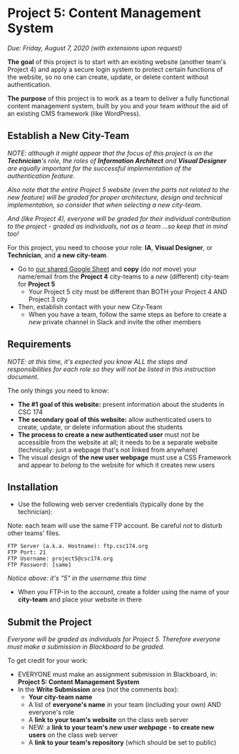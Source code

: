 # Project 5: Content Management System

*Due: Friday, August 7, 2020 (with extensions upon request)*

**The goal** of this project is to start with an existing website (another team's Project 4) and apply a secure login system to protect certain functions of the website, so no one can create, update, or delete content without authentication.  

**The purpose** of this project is to work as a team to deliver a fully functional content management system, built by you and your team *without* the aid of an existing CMS framework (like WordPress).

## Establish a New City-Team

*NOTE: although it might appear that the focus of this project is on the **Technician**'s role, the roles of **Information Architect** and **Visual Designer** are equally important for the successful implementation of the authentication feature.*

*Also note that the entire Project 5 website (even the parts not related to the new feature) will be graded for proper architecture, design and technical implementation, so consider that when selecting a new city-team.*

*And (like Project 4), everyone will be graded for their individual contribution to the project - graded as individuals, not as a team ...so keep that in mind too!*

For this project, you need to choose your role: **IA**, **Visual Designer**, or **Technician**, and **a new city-team**.

- Go to [our shared Google Sheet](https://docs.google.com/spreadsheets/d/1z0z8gNCR0_-zW18ft0YDoiLPn6z4OTuAM5P8jVIa7cg/edit#gid=0)  and **copy** (do *not* move) your name/email from the **Project 4** city-teams to a *new* (different) city-team for **Project 5**
  - Your Project 5 city must be different than BOTH your Project 4 AND Project 3 city
- Then, establish contact with your new City-Team
  - When you have a team, follow the same steps as before to create a *new* private channel in Slack and invite the other members

## Requirements

*NOTE: at this time, it's expected you know ALL the steps and responsibilities for each role so they will not be listed in this instruction document.*  

The only things you need to know:

- **The #1 goal of this website:** present information about the students in CSC 174
- **The secondary goal of this website:** allow authenticated users to create, update, or delete information about the students
- **The process to create a new authenticated user** must *not* be accessible from the website at all; it needs to be a separate website (technically: just a webpage that's not linked from anywhere)
- The visual design of **the new user webpage** must use a CSS Framework and appear to *belong* to the website for which it creates new users

## Installation

- Use the following web server credentials (typically done by the technician):

Note: each team will use the same FTP account. Be careful *not* to disturb other teams' files.

```
FTP Server (a.k.a. Hostname): ftp.csc174.org
FTP Port: 21
FTP Username: project5@csc174.org
FTP Password: [same]
```

*Notice above: it's "5" in the username this time*

- When you FTP-in to the account, create a folder using the name of your **city-team** and place your website in there

## Submit the Project

*Everyone will be graded as individuals for Project 5.  Therefore everyone must make a submission in Blackboard to be graded.*

To get credit for your work:

- EVERYONE must make an assignment submission in Blackboard, in: **Project 5: Content Management System**
- In the **Write Submission** area (*not* the comments box):
  - **Your city-team name**
  - A list of **everyone's name** in your team (including your own) AND everyone's role
  - A **link to your team's website** on the class web server
  - NEW: a **link to your team's *new user webpage* - to create new users**  on the class web server
  - A **link to your team's repository** (which should be set to public)
